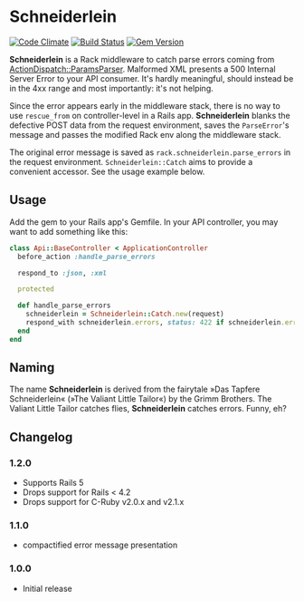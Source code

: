 # Schneiderlein
[![Code Climate](https://codeclimate.com/github/Absolventa/schneiderlein/badges/gpa.svg)](https://codeclimate.com/github/Absolventa/schneiderlein)
[![Build Status](https://travis-ci.org/Absolventa/schneiderlein.svg?branch=master)](https://travis-ci.org/Absolventa/schneiderlein)
[![Gem Version](https://badge.fury.io/rb/schneiderlein.svg)](http://badge.fury.io/rb/schneiderlein)

**Schneiderlein** is a Rack middleware to catch parse errors coming from [ActionDispatch::ParamsParser](https://github.com/rails/rails/blob/master/actionpack/lib/action_dispatch/middleware/params_parser.rb). Malformed XML presents a 500 Internal Server Error to your API consumer. It's hardly meaningful, should instead be in the 4xx range and most importantly: it's not helping.

Since the error appears early in the middleware stack, there is no way to use `rescue_from` on controller-level in a Rails app. **Schneiderlein** blanks the defective POST data from the request environment, saves the `ParseError`'s message and passes the modified Rack env along the middleware stack.

The original error message is saved as `rack.schneiderlein.parse_errors` in the request environment. `Schneiderlein::Catch` aims to provide a convenient accessor. See the usage example below.

## Usage

Add the gem to your Rails app's Gemfile. In your API controller, you may want to add something like this:

```ruby
class Api::BaseController < ApplicationController
  before_action :handle_parse_errors

  respond_to :json, :xml

  protected

  def handle_parse_errors
    schneiderlein = Schneiderlein::Catch.new(request)
    respond_with schneiderlein.errors, status: 422 if schneiderlein.errors.any?
  end
end
```

## Naming
The name **Schneiderlein** is derived from the fairytale »Das Tapfere Schneiderlein« (»The Valiant Little Tailor«) by the Grimm Brothers. The Valiant Little Tailor catches flies, **Schneiderlein** catches errors. Funny, eh?

## Changelog

### 1.2.0
* Supports Rails 5
* Drops support for Rails < 4.2
* Drops support for C-Ruby v2.0.x and v2.1.x

### 1.1.0
* compactified error message presentation

### 1.0.0
* Initial release
